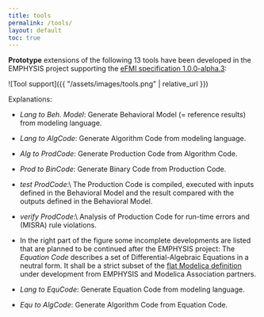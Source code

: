 ```yaml
---
title: tools
permalink: /tools/
layout: default
toc: true
---
```


**Prototype** extensions of the following 13 tools have been developed in the EMPHYSIS project supporting
the [eFMI specification 1.0.0-alpha.3](https://emphysis.github.io/pages/downloads/efmi_specification_1.0.0-alpha.3.html):

![Tool support]({{ "/assets/images/tools.png" | relative_url }})

Explanations:

- _Lang to Beh. Model_: Generate Behavioral Model (= reference results) from modeling language.

- _Lang to AlgCode_: Generate Algorithm Code from modeling language.

- _Alg to ProdCode_: Generate Production Code from Algorithm Code.

- _Prod to BinCode_: Generate Binary Code from Production Code.

- _test ProdCode_:\\
  The Production Code is compiled, executed with inputs defined in the
  Behavioral Model and the result compared with the outputs defined in the Behavioral Model.

- _verify ProdCode_:\\
  Analysis of Production Code for run-time errors and (MISRA) rule violations.
  
- In the right part of the figure some incomplete developments are listed that
  are planned to be continued after the EMPHYSIS project:
  The _Equation Code_ describes a set of Differential-Algebraic Equations in a
  neutral form. It shall be a strict subset of the [flat Modelica definition](https://github.com/modelica/ModelicaSpecification/blob/MCP/0031/RationaleMCP/0031/ReadMe.md)
  under development from EMPHYSIS and Modelica Association partners.

- _Lang to EquCode_: Generate Equation Code from modeling language.

- _Equ to AlgCode_: Generate Algorithm Code from Equation Code.